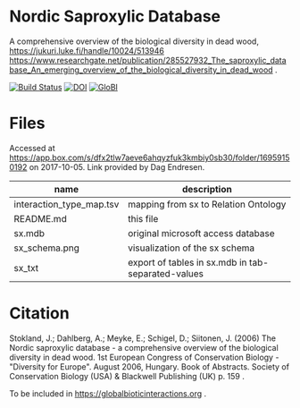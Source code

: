 # Nordic Saproxylic Database

A comprehensive overview of the biological diversity in dead wood, https://jukuri.luke.fi/handle/10024/513946 
https://www.researchgate.net/publication/285527932_The_saproxylic_database_An_emerging_overview_of_the_biological_diversity_in_dead_wood . 

[![Build Status](https://travis-ci.com/globalbioticinteractions/saproxylic.svg?branch=v0.1.0)](https://travis-ci.com/globalbioticinteractions/saproxylic) [![DOI](https://zenodo.org/badge/DOI/10.5281/zenodo.1009611.svg)](https://doi.org/10.5281/zenodo.1009611) [![GloBI](http://api.globalbioticinteractions.org/interaction.svg?accordingTo=globi:globalbioticinteractions/saproxylic)](http://globalbioticinteractions.org/?accordingTo=globi:globalbioticinteractions/saproxylic) 

# Files
Accessed at https://app.box.com/s/dfx2tlw7aeve6ahqyzfuk3kmbiy0sb30/folder/16959150192 on 2017-10-05. 
Link provided by Dag Endresen.

 name | description
 --- | ---
 interaction_type_map.tsv | mapping from sx to Relation Ontology
 README.md | this file
 sx.mdb | original microsoft access database 
 sx_schema.png | visualization of the sx schema
 sx_txt | export of tables in sx.mdb in tab-separated-values

 # Citation
Stokland, J.; Dahlberg, A.; Meyke, E.; Schigel, D.; Siitonen, J. (2006) The Nordic saproxylic database - a comprehensive overview of the biological diversity in dead wood. 1st European Congress of Conservation Biology - "Diversity for Europe". August 2006, Hungary. Book of Abstracts. Society of Conservation Biology (USA) & Blackwell Publishing (UK) p. 159 .

To be included in https://globalbioticinteractions.org . 
